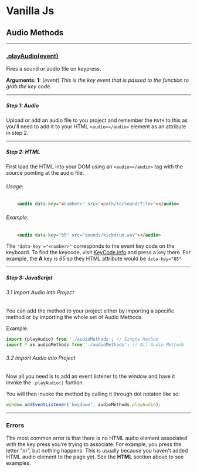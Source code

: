 # Vanilla Js
## Audio Methods
___
### [.playAudio(event)](/documentation/audio/audioMethods.md)
Fires a sound or audio file on keypress.


__Arguments: 1:__ (_event_)
_This is the key event that is passed to the function to grab the key code._

***
##### Step 1: Audio
Upload or add an audio file to you project and remember the `PATH` to this as you'll need to add it to your HTML `<audio></audio>` element as an attribute in step 2.

***

##### Step 2: HTML
First load the HTML into your DOM using an `<audio></audio>` tag with the source pointing at the audio file.

###### Usage:
```html
	<audio data-key="<number>" src="<path/to/sound/file>"></audio>
```

###### Example:

``` html
	<audio data-key="65" src="sounds/kickdrum.wav"></audio>
```


The `'data-key'="<number>"` corresponds to the event key code on the keyboard. To find the keycode, visit [KeyCode.info](keycode.info) and press a key there. For example, the __A__ key is _65_ so they HTML attribute would be `data-key="65"`


***

##### Step 3: JavaScript
###### 3.1 Import Audio into Project
You can add the method to your project either by importing a specific method or by importing the whole set of Audio Methods. 

Example:

``` js
import {playAudio} from './audioMethods'; // Single Method
import * as audioMethods from './audioMethods'; // All Audio Methods

```


###### 3.2 Import Audio into Project
Now all you need is to add an event listener to the window and have it invoke the `.playAudio()` funtion.

You will then invoke the method by calling it through dot notaton like so:
``` js
window.addEventListener('keydown', audioMethods.playAudio);
```

***

### Errors
The most common error is that there is no HTML audio element associated with the key press you're trying to associate. For example, you press the letter _"m"_, but nothing happens. This is usually because you haven't added HTML audio element to the page yet. See the __HTML__ section above to see examples.